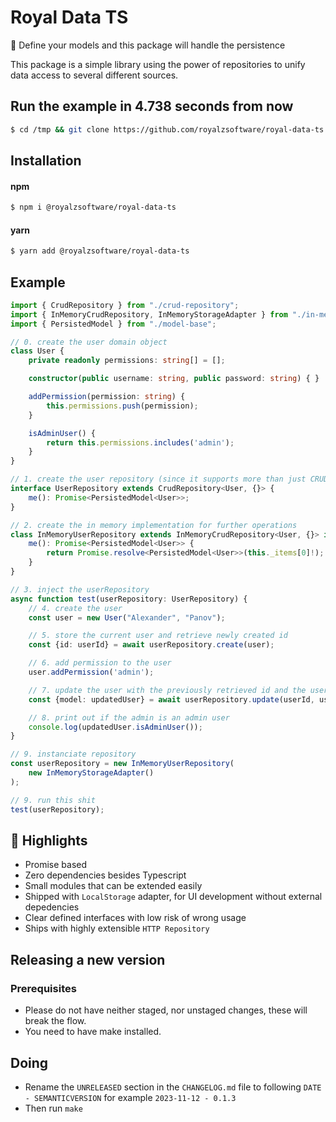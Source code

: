 # Royal Data TS
🚀 Define your models and this package will handle the persistence 

This package is a simple library using the power of repositories to unify data access to several different sources.

## Run the example in 4.738 seconds from now
```sh
$ cd /tmp && git clone https://github.com/royalzsoftware/royal-data-ts && cd royal-data-ts && npm install && npm run example
```

## Installation
#### npm
```bash
$ npm i @royalzsoftware/royal-data-ts
```

#### yarn
```bash
$ yarn add @royalzsoftware/royal-data-ts
```

## Example
```typescript
import { CrudRepository } from "./crud-repository";
import { InMemoryCrudRepository, InMemoryStorageAdapter } from "./in-memory-repository";
import { PersistedModel } from "./model-base";

// 0. create the user domain object
class User {
    private readonly permissions: string[] = [];

    constructor(public username: string, public password: string) { }

    addPermission(permission: string) {
        this.permissions.push(permission);
    }

    isAdminUser() {
        return this.permissions.includes('admin');
    }
}

// 1. create the user repository (since it supports more than just CRUD endpoints)
interface UserRepository extends CrudRepository<User, {}> {
    me(): Promise<PersistedModel<User>>;
}

// 2. create the in memory implementation for further operations
class InMemoryUserRepository extends InMemoryCrudRepository<User, {}> implements UserRepository {
    me(): Promise<PersistedModel<User>> {
        return Promise.resolve<PersistedModel<User>>(this._items[0]!);
    }
}

// 3. inject the userRepository
async function test(userRepository: UserRepository) {
    // 4. create the user
    const user = new User("Alexander", "Panov");

    // 5. store the current user and retrieve newly created id
    const {id: userId} = await userRepository.create(user);

    // 6. add permission to the user
    user.addPermission('admin');

    // 7. update the user with the previously retrieved id and the user data
    const {model: updatedUser} = await userRepository.update(userId, user);

    // 8. print out if the admin is an admin user
    console.log(updatedUser.isAdminUser());
}

// 9. instanciate repository
const userRepository = new InMemoryUserRepository(
    new InMemoryStorageAdapter()
);

// 9. run this shit
test(userRepository);
```

## 🌟 Highlights
- Promise based
- Zero dependencies besides Typescript
- Small modules that can be extended easily
- Shipped with `LocalStorage` adapter, for UI development without external depedencies
- Clear defined interfaces with low risk of wrong usage
- Ships with highly extensible `HTTP Repository`

## Releasing a new version
### Prerequisites
- Please do not have neither staged, nor unstaged changes, these will break the flow.
- You need to have make installed.
## Doing
- Rename the `UNRELEASED` section in the `CHANGELOG.md` file to following `DATE - SEMANTICVERSION` for example `2023-11-12 - 0.1.3`
- Then run `make`